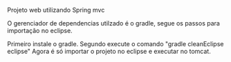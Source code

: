 Projeto web utilizando Spring mvc

O gerenciador de dependencias utilzado é o gradle, segue os passos para importação no eclipse.

Primeiro instale o gradle.
Segundo execute o comando "gradle cleanEclipse eclipse"
Agora é só importar o projeto no eclipse e executar no tomcat.
